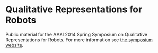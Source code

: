 Qualitative Representations for Robots
======================================

Public material for the AAAI 2014 Spring Symposium on Qualitative Representations for Robots. For more information see [the symposium website](http://strands-project.eu/qualitative-representations-for-robots.html).

